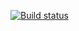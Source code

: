 [![Build status](https://ci.appveyor.com/api/projects/status/lwap92u1w9s85a9w/branch/main?svg=true)](https://ci.appveyor.com/project/AlaniyaIl/2hm/branch/main)
